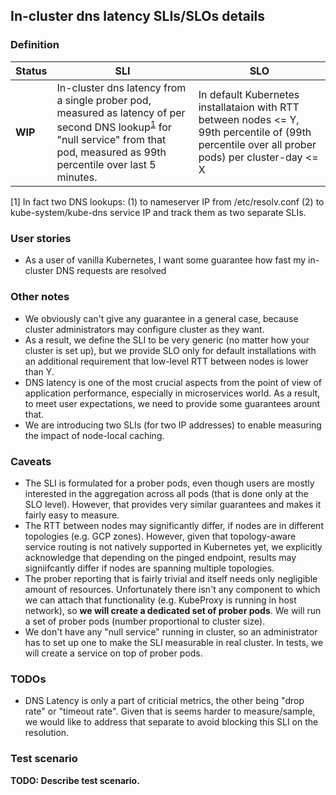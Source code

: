## In-cluster dns latency SLIs/SLOs details

### Definition

| Status | SLI | SLO |
| --- | --- | --- |
| __WIP__ | In-cluster dns latency from a single prober pod, measured as latency of per second DNS lookup<sup>[1](#footnote)</sup> for "null service" from that pod, measured as 99th percentile over last 5 minutes. | In default Kubernetes installataion with RTT between nodes <= Y, 99th percentile of (99th percentile over all prober pods) per cluster-day <= X |

<a name="footnote">\[1\]</a> In fact two DNS lookups: (1) to nameserver IP from
/etc/resolv.conf (2) to kube-system/kube-dns service IP and track them as two
separate SLIs.

### User stories
- As a user of vanilla Kubernetes, I want some guarantee how fast my in-cluster
DNS requests are resolved

### Other notes
- We obviously can't give any guarantee in a general case, because cluster
administrators may configure cluster as they want.
- As a result, we define the SLI to be very generic (no matter how your cluster
is set up), but we provide SLO only for default installations with an additional
requirement that low-level RTT between nodes is lower than Y.
- DNS latency is one of the most crucial aspects from the point of view
of application performance, especially in microservices world. As a result, to
meet user expectations, we need to provide some guarantees arount that.
- We are introducing two SLIs (for two IP addresses) to enable measuring the
impact of node-local caching.

### Caveats
- The SLI is formulated for a prober pods, even though users are mostly
interested in the aggregation across all pods (that is done only at the SLO
level). However, that provides very similar guarantees and makes it fairly
easy to measure.
- The RTT between nodes may significantly differ, if nodes are in different
topologies (e.g. GCP zones). However, given that topology-aware service routing
is not natively supported in Kubernetes yet, we explicitly acknowledge that
depending on the pinged endpoint, results may signiifcantly differ if nodes
are spanning multiple topologies.
- The prober reporting that is fairly trivial and itself needs only negligible
amount of resources. Unfortunately there isn't any component to which we can
attach that functionality (e.g. KubeProxy is running in host network), so
**we will create a dedicated set of prober pods**. We will run a set of prober
pods (number proportional to cluster size).
- We don't have any "null service" running in cluster, so an administrator has
to set up one to make the SLI measurable in real cluster. In tests, we will
create a service on top of prober pods.

### TODOs
- DNS Latency is only a part of criticial metrics, the other being "drop rate"
or "timeout rate". Given that is seems harder to measure/sample, we would like
to address that separate to avoid blocking this SLI on the resolution.

### Test scenario

__TODO: Describe test scenario.__
